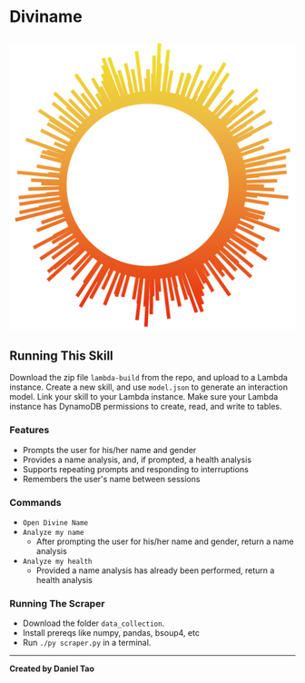 # Diviname
![](/logo.png)
---

## Running This Skill

Download the zip file `lambda-build` from the repo, and upload to a Lambda instance.
Create a new skill, and use `model.json` to generate an interaction model. Link your skill to your Lambda instance.
Make sure your Lambda instance has DynamoDB permissions to create, read, and write to tables.

### Features

- Prompts the user for his/her name and gender
- Provides a name analysis, and, if prompted, a health analysis
- Supports repeating prompts and responding to interruptions
- Remembers the user's name between sessions

### Commands

- `Open Divine Name`
- `Analyze my name`
  - After prompting the user for his/her name and gender, return a name analysis
- `Analyze my health`
  - Provided a name analysis has already been performed, return a health analysis

### Running The Scraper

- Download the folder `data_collection`.
- Install prereqs like numpy, pandas, bsoup4, etc
- Run `./py scraper.py` in a terminal.

---

**Created by Daniel Tao**
